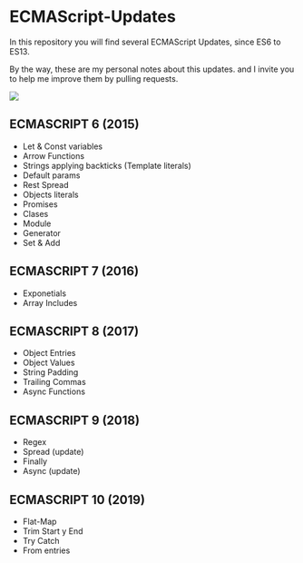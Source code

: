 # ECMAScript-Updates
In this repository you will find several ECMAScript Updates, since ES6 to ES13. 

By the way, these are my personal notes about this updates. and I invite you to help me improve them by pulling requests.

![](https://i.imgur.com/NzBWRfa.png)

## ECMASCRIPT 6 (2015)
- Let & Const variables
- Arrow Functions
- Strings applying backticks (Template literals)
- Default params
- Rest Spread
- Objects literals
- Promises
- Clases
- Module
- Generator
- Set & Add

## ECMASCRIPT 7 (2016)
- Exponetials
- Array Includes

## ECMASCRIPT 8 (2017)
- Object Entries
- Object Values
- String Padding
- Trailing Commas
- Async Functions

## ECMASCRIPT 9 (2018)
- Regex
- Spread (update)
- Finally
- Async (update)

## ECMASCRIPT 10 (2019)
- Flat-Map
- Trim Start y End
- Try Catch
- From entries